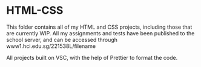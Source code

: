 # HTML-CSS
This folder contains all of my HTML and CSS projects, including those that are currently WIP. All my assignments and tests have been published to the school server, and can be accessed through www1.hci.edu.sg/221538L/filename

All projects built on VSC, with the help of Prettier to format the code. 
